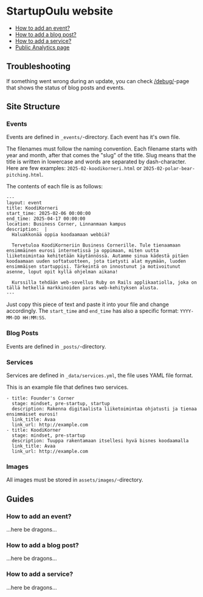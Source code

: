 # StartupOulu website

- [How to add an event?](#how-to-add-an-event)
- [How to add a blog post?](#how-to-add-a-blog-post)
- [How to add a service?](#how-to-add-a-service)
- [Public Analytics page](https://plausible.io/share/startupoulu.com?auth=EGvvedQd9yAzpwIIp5-_g)

## Troubleshooting

If something went wrong during an update, you can check [/debug/](debug)-page that shows the status of blog posts and events. 

## Site Structure

### Events

Events are defined in `_events/`-directory. Each event has it's own file. 

The filenames must follow the naming convention. Each filename starts with year and month, after that comes the "slug" of the title. Slug means that the title is written in lowercase and words are separated by dash-character. Here are few examples: `2025-02-koodikorneri.html` or `2025-02-polar-bear-pitching.html`.

The contents of each file is as follows:

```
---
layout: event
title: KoodiKorneri
start_time: 2025-02-06 00:00:00
end_time: 2025-04-17 00:00:00
location: Business Corner, Linnanmaan kampus 
description:  |
  Haluakkonää oppia koodaamaan webbiä? 
  
  Tervetuloa KoodiKorneriin Business Cornerille. Tule tienaamaan ensimmäinen eurosi internetissä ja oppimaan, miten uutta liiketoimintaa kehitetään käytännössä. Autamme sinua kädestä pitäen koodaamaan uuden softatuotteen, jota tietysti alat myymään, luoden ensimmäisen startuppisi. Tärkeintä on innostunut ja motivoitunut asenne, loput opit kyllä ohjelman aikana! 
  
  Kurssilla tehdään web-sovellus Ruby on Rails applikaatiolla, joka on tällä hetkellä markkinoiden paras web-kehityksen alusta. 
---
```

Just copy this piece of text and paste it into your file and change accordingly. The `start_time` and `end_time` has also a specific format: `YYYY-MM-DD HH:MM:SS`.

### Blog Posts

Events are defined in `_posts/`-directory.

### Services

Services are defined in `_data/services.yml`, the file uses YAML file format. 

This is an example file that defines two services.

```
- title: Founder's Corner
  stage: mindset, pre-startup, startup
  description: Rakenna digitaalista liiketoimintaa ohjatusti ja tienaa ensimmäiset eurosi!
  link_title: Avaa
  link_url: http://example.com
- title: KoodiKorner
  stage: mindset, pre-startup
  description: Tuuppa rakentamaan itsellesi hyvä bisnes koodaamalla
  link_title: Avaa
  link_url: http://example.com
```

### Images

All images must be stored in `assets/images/`-directory. 


## Guides

### How to add an event?

...here be dragons...

### How to add a blog post?

...here be dragons...

### How to add a service?

...here be dragons...

